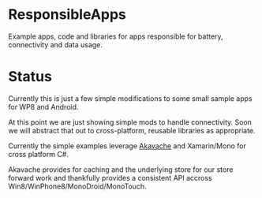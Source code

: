 ResponsibleApps
===============

Example apps, code and libraries for apps responsible for battery, connectivity and data usage.

Status
======
Currently this is just a few simple modifications to some small sample apps for WP8 and Android.

At this point we are just showing simple mods to handle connectivity.  Soon we will abstract that out to cross-platform, reusable libraries as appropriate.


Currently the simple examples leverage [Akavache](https://github.com/github/Akavache) and Xamarin/Mono for cross platform C#.

Akavache provides for caching and the underlying store for our store forward work and thankfully provides a consistent API accross Win8/WinPhone8/MonoDroid/MonoTouch.
